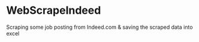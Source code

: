 # WebScrapeIndeed
Scraping some job posting from Indeed.com &amp; saving the scraped data into excel
